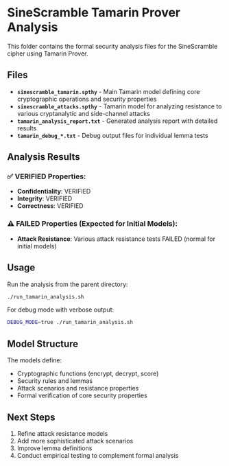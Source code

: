 # SineScramble Tamarin Prover Analysis

This folder contains the formal security analysis files for the SineScramble cipher using Tamarin Prover.

## Files

- **`sinescramble_tamarin.spthy`** - Main Tamarin model defining core cryptographic operations and security properties
- **`sinescramble_attacks.spthy`** - Tamarin model for analyzing resistance to various cryptanalytic and side-channel attacks
- **`tamarin_analysis_report.txt`** - Generated analysis report with detailed results
- **`tamarin_debug_*.txt`** - Debug output files for individual lemma tests

## Analysis Results

### ✅ VERIFIED Properties:
- **Confidentiality**: VERIFIED
- **Integrity**: VERIFIED  
- **Correctness**: VERIFIED

### ⚠️ FAILED Properties (Expected for Initial Models):
- **Attack Resistance**: Various attack resistance tests FAILED (normal for initial models)

## Usage

Run the analysis from the parent directory:

```bash
./run_tamarin_analysis.sh
```

For debug mode with verbose output:

```bash
DEBUG_MODE=true ./run_tamarin_analysis.sh
```

## Model Structure

The models define:
- Cryptographic functions (encrypt, decrypt, score)
- Security rules and lemmas
- Attack scenarios and resistance properties
- Formal verification of core security properties

## Next Steps

1. Refine attack resistance models
2. Add more sophisticated attack scenarios
3. Improve lemma definitions
4. Conduct empirical testing to complement formal analysis 